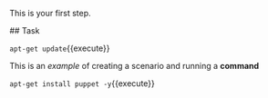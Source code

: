 This is your first step.

## Task

`apt-get update`{{execute}}

This is an _example_ of creating a scenario and running a **command**

`apt-get install puppet -y`{{execute}}
